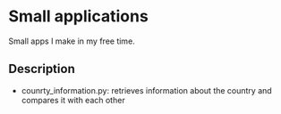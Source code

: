 # Small applications
Small apps I make in my free time. 

## Description
* counrty_information.py: retrieves information about the country and compares it with each other 

